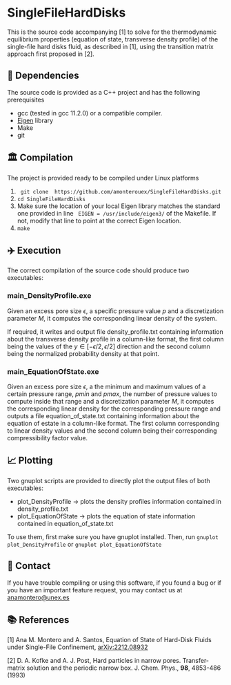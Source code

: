 # SingleFileHardDisks

This is the source code accompanying [1] to solve for the thermodynamic equilibrium properties (equation of state, transverse density profile) of the single-file hard disks fluid, as described in [1], using the transition matrix approach first proposed in [2].

## :ferris_wheel: Dependencies

The source code is provided as a C++ project and has the following prerequisites
- gcc (tested in gcc 11.2.0) or a compatible compiler.
- [Eigen](https://eigen.tuxfamily.org/index.php?title=Main_Page) library
- Make
- git

## :classical_building: Compilation

The project is provided ready to be compiled under Linux platforms
1. `` git clone  https://github.com/amonterouex/SingleFileHardDisks.git``
2. `` cd SingleFileHardDisks ``
4. Make sure the location of your local Eigen library matches the standard one provided in line
`` EIGEN = /usr/include/eigen3/``
of the Makefile. If not, modify that line to point at the correct Eigen location.
3. `` make ``

## :airplane: Execution

The correct compilation of the source code should produce two executables:

### main_DensityProfile.exe

Given an excess pore size $\epsilon$, a specific pressure value $p$ and a discretization parameter $M$, it computes the corresponding linear density of the system.

If required, it writes and output file density_profile.txt containing information about the transverse density profile in a column-like format, the first column being the values of the $y \in [-\epsilon/2, \epsilon/2]$ direction and the second column being the normalized probability density at that point.


### main_EquationOfState.exe

Given an excess pore size $\epsilon$, a the minimum and maximum values of a certain pressure range, $pmin$ and $pmax$, the number of pressure values to compute inside that range and a discretization parameter $M$, it computes the corresponding linear density for the corresponding pressure range and outputs a file equation_of_state.txt containing information about the equation of estate in a column-like format. The first column corresponding to linear density values and the second column being their corresponding compressibility factor value.

## :chart_with_upwards_trend: Plotting

Two gnuplot scripts are provided to directly plot the output files of both executables:
- plot_DensityProfile -> plots the density profiles information contained in density_profile.txt
- plot_EquationOfState -> plots the equation of state information contained in equation_of_state.txt

To use them, first make sure you have gnuplot installed. Then, run ``gnuplot plot_DensityProfile`` or ``gnuplot plot_EquationOfState``

## :envelope_with_arrow: Contact

If you have trouble compiling or using this software, if you found a bug or if you have an important feature request, you may contact us at <anamontero@unex.es>

## :books: References
[1] Ana M. Montero and A. Santos, Equation of State of Hard-Disk Fluids under Single-File Confinement, 	[arXiv:2212.08932](https://arxiv.org/abs/2212.08932)

[2] D. A. Kofke and A. J. Post, Hard particles in narrow pores. Transfer-matrix solution and the periodic narrow box. J. Chem. Phys., **98**, 4853-486 (1993)
